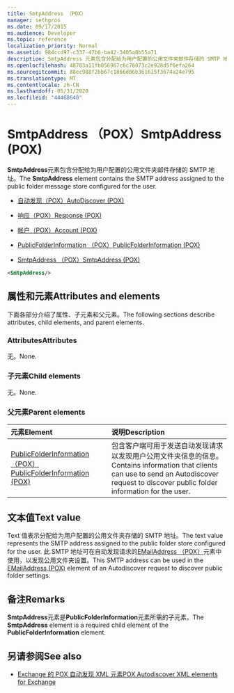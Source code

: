 ```yaml
---
title: SmtpAddress （POX）
manager: sethgros
ms.date: 09/17/2015
ms.audience: Developer
ms.topic: reference
localization_priority: Normal
ms.assetid: 984ccd97-c337-47b6-ba42-3405a8b55a71
description: SmtpAddress 元素包含分配给为用户配置的公用文件夹邮件存储的 SMTP 地址。
ms.openlocfilehash: 48703a11fb056967c6c76073c2e928d5f6efa264
ms.sourcegitcommit: 88ec988f2bb67c1866d06b361615f3674a24e795
ms.translationtype: MT
ms.contentlocale: zh-CN
ms.lasthandoff: 05/31/2020
ms.locfileid: "44468640"
---
```

# <a name="smtpaddress-pox"></a><span data-ttu-id="366fc-103">SmtpAddress （POX）</span><span class="sxs-lookup"><span data-stu-id="366fc-103">SmtpAddress (POX)</span></span>

<span data-ttu-id="366fc-104">**SmtpAddress**元素包含分配给为用户配置的公用文件夹邮件存储的 SMTP 地址。</span><span class="sxs-lookup"><span data-stu-id="366fc-104">The **SmtpAddress** element contains the SMTP address assigned to the public folder message store configured for the user.</span></span> 
  
- [<span data-ttu-id="366fc-105">自动发现（POX）</span><span class="sxs-lookup"><span data-stu-id="366fc-105">AutoDiscover (POX)</span></span>](autodiscover-pox.md)
  
- [<span data-ttu-id="366fc-106">响应（POX）</span><span class="sxs-lookup"><span data-stu-id="366fc-106">Response (POX)</span></span>](response-pox.md)
  
- [<span data-ttu-id="366fc-107">帐户（POX）</span><span class="sxs-lookup"><span data-stu-id="366fc-107">Account (POX)</span></span>](account-pox.md)
  
- [<span data-ttu-id="366fc-108">PublicFolderInformation （POX）</span><span class="sxs-lookup"><span data-stu-id="366fc-108">PublicFolderInformation (POX)</span></span>](publicfolderinformation-pox.md)
  
- [<span data-ttu-id="366fc-109">SmtpAddress （POX）</span><span class="sxs-lookup"><span data-stu-id="366fc-109">SmtpAddress (POX)</span></span>](smtpaddress-pox.md)
  
```XML
<SmtpAddress/>
```

## <a name="attributes-and-elements"></a><span data-ttu-id="366fc-110">属性和元素</span><span class="sxs-lookup"><span data-stu-id="366fc-110">Attributes and elements</span></span>

<span data-ttu-id="366fc-111">下面各部分介绍了属性、子元素和父元素。</span><span class="sxs-lookup"><span data-stu-id="366fc-111">The following sections describe attributes, child elements, and parent elements.</span></span>
  
### <a name="attributes"></a><span data-ttu-id="366fc-112">Attributes</span><span class="sxs-lookup"><span data-stu-id="366fc-112">Attributes</span></span>

<span data-ttu-id="366fc-113">无。</span><span class="sxs-lookup"><span data-stu-id="366fc-113">None.</span></span>
  
### <a name="child-elements"></a><span data-ttu-id="366fc-114">子元素</span><span class="sxs-lookup"><span data-stu-id="366fc-114">Child elements</span></span>

<span data-ttu-id="366fc-115">无。</span><span class="sxs-lookup"><span data-stu-id="366fc-115">None.</span></span>
  
### <a name="parent-elements"></a><span data-ttu-id="366fc-116">父元素</span><span class="sxs-lookup"><span data-stu-id="366fc-116">Parent elements</span></span>

|<span data-ttu-id="366fc-117">**元素**</span><span class="sxs-lookup"><span data-stu-id="366fc-117">**Element**</span></span>|<span data-ttu-id="366fc-118">**说明**</span><span class="sxs-lookup"><span data-stu-id="366fc-118">**Description**</span></span>|
|:-----|:-----|
|[<span data-ttu-id="366fc-119">PublicFolderInformation （POX）</span><span class="sxs-lookup"><span data-stu-id="366fc-119">PublicFolderInformation (POX)</span></span>](publicfolderinformation-pox.md) <br/> |<span data-ttu-id="366fc-120">包含客户端可用于发送自动发现请求以发现用户公用文件夹信息的信息。</span><span class="sxs-lookup"><span data-stu-id="366fc-120">Contains information that clients can use to send an Autodiscover request to discover public folder information for the user.</span></span>  <br/> |
   
## <a name="text-value"></a><span data-ttu-id="366fc-121">文本值</span><span class="sxs-lookup"><span data-stu-id="366fc-121">Text value</span></span>

<span data-ttu-id="366fc-122">Text 值表示分配给为用户配置的公用文件夹存储的 SMTP 地址。</span><span class="sxs-lookup"><span data-stu-id="366fc-122">The text value represents the SMTP address assigned to the public folder store configured for the user.</span></span> <span data-ttu-id="366fc-123">此 SMTP 地址可在自动发现请求的[EMailAddress （POX）](emailaddress-pox.md)元素中使用，以发现公用文件夹设置。</span><span class="sxs-lookup"><span data-stu-id="366fc-123">This SMTP address can be used in the [EMailAddress (POX)](emailaddress-pox.md) element of an Autodiscover request to discover public folder settings.</span></span> 
  
## <a name="remarks"></a><span data-ttu-id="366fc-124">备注</span><span class="sxs-lookup"><span data-stu-id="366fc-124">Remarks</span></span>

<span data-ttu-id="366fc-125">**SmtpAddress**元素是**PublicFolderInformation**元素所需的子元素。</span><span class="sxs-lookup"><span data-stu-id="366fc-125">The **SmtpAddress** element is a required child element of the **PublicFolderInformation** element.</span></span> 
  
## <a name="see-also"></a><span data-ttu-id="366fc-126">另请参阅</span><span class="sxs-lookup"><span data-stu-id="366fc-126">See also</span></span>

- [<span data-ttu-id="366fc-127">Exchange 的 POX 自动发现 XML 元素</span><span class="sxs-lookup"><span data-stu-id="366fc-127">POX Autodiscover XML elements for Exchange</span></span>](pox-autodiscover-xml-elements-for-exchange.md)

